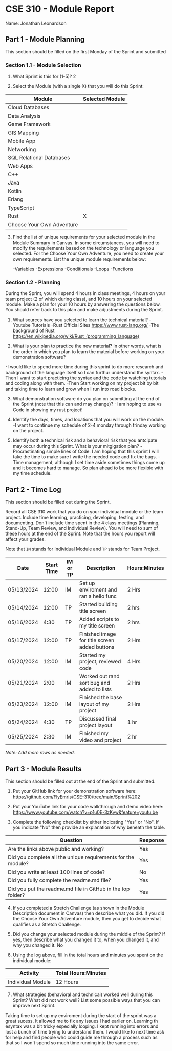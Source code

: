 # CSE 310 - Module Report

Name: Jonathan Leonardson

## Part 1 - Module Planning

This section should be filled on the first Monday of the Sprint and submitted

### Section 1.1 - Module Selection

1. What Sprint is this for (1-5)? 2

2. Select the Module (with a single X) that you will do this Sprint:

|Module                   |Selected Module|
|-------------------------|---------------|
|Cloud Databases          |               |
|Data Analysis            |               |
|Game Framework           |               |
|GIS Mapping              |               |
|Mobile App               |               |
|Networking               |               |
|SQL Relational Databases |               |
|Web Apps                 |               |
|C++                      |               |
|Java                     |               |
|Kotlin                   |               |
|Erlang                   |               |
|TypeScript               |               |
|Rust                     |       X       |
|Choose Your Own Adventure|               |

3. Find the list of unique requirements for your selected module in the Module Summary in Canvas.  In some circumstances, you will need to modify the requirements based on the technology or language you selected.  For the Choose Your Own Adventure, you need to create your own requirements.  List the unique module requirements below:

    -Variables
    -Expressions
    -Conditionals
    -Loops
    -Functions

### Section 1.2 - Planning

During the Sprint, you will spend 4 hours in class meetings, 4 hours on your team project (2 of which during class), and 10 hours on your selected module.  Make a plan for your 10 hours by answering the questions below.  You should refer back to this plan and make adjustments during the Sprint.

1. What sources have you selected to learn the technical material?
-Youtube Tutorials
-Rust Official Sites https://www.rust-lang.org/
-The background of Rust https://en.wikipedia.org/wiki/Rust_(programming_language)

2. What is your plan to practice the new material?  In other words, what is the order in which you plan to learn the material before working on your demonstration software?

-I would like to spend more time during this sprint to do more research and background of the language itself so I can furthur understand the syntax.
-Then I want to start practicing the syntax and the code by watching tutorials and coding along with them.
-Then Start working on my project bit by bit and taking time to learn and grow when I run into road blocks.

3. What demonstration software do you plan on submitting at the end of the Sprint (note that this can and may change)?
-I am hoping to use vs Code in showing my rust project!


4. Identify the days, times, and locations that you will work on the module.
-I want to continue my schedule of 2-4 monday through frinday working on the project.

5. Identify both a technical risk and a behavioral risk that you antcipate may occur during this Sprint.  What is your mitgigation plan?
-Procrastinating simple lines of Code. I am hoping that this sprint I will take the time to make sure I write the needed code and fix the bugs.
-Time management, although I set time aside sometimes things come up and it becomes hard to manage. So plan ahead to be more flexible with my time schedule.


## Part 2 - Time Log

This section should be filled out during the Sprint. 

Record all CSE 310 work that you do on your individual module or the team project.  Include time learning, practicing, developing, testing, and documenting.  Don't include time spent in the 4 class meetings (Planning, Stand-Up, Team Review, and Individual Review).  You will need to sum of these hours at the end of the Sprint. Note that the hours you report will affect your grades.

Note that `IM` stands for Individual Module and `TP` stands for Team Project.  

|Date      |Start Time|IM or TP|Description                                 |Hours:Minutes|
|----------|----------|--------|--------------------------------------------|-------------|
|05/13/2024|12:00     |IM      |Set up enviroment and ran a hello func      |2 Hrs        |
|05/14/2024|12:00     |TP      |Started building title screen               |2 hrs        |
|05/16/2024|4:30      |TP      |Added scripts to my title screen            |2 hrs        |
|05/17/2024|12:00     |TP      |Finished image for title screen added buttons| 2 Hrs      |
|05/20/2024|12:00     |IM      |Started my project, reviewed code           |4 Hrs        |
|05/21/2024|2:00      |IM      |Worked out rand sort bug and added to lists |2 Hrs        |
|05/23/2024|12:00     |IM      |Finished the base layout of my project      |2 Hrs        |
|05/24/2024|4:30      |TP      |Discussed final project layout              |1 hr         |
|05/25/2024|2:30      |IM      |Finished my video and project               |2 hr         |

_Note: Add more rows as needed._


## Part 3 - Module Results

This section should be filled out at the end of the Sprint and submitted.

1. Put your GitHub link for your demonstration software here: https://github.com/FlyEmris/CSE-310/tree/main/Sprint%202

2. Put your YouTube link for your code walkthrough and demo video here: https://www.youtube.com/watch?v=p1u0E-3zKyw&feature=youtu.be

3. Complete the following checklist by either indicating "Yes" or "No". If you indicate "No" then provide an explanation of why beneath the table.

|Question                                                    |Response|
|------------------------------------------------------------|--------|
|Are the links above public and working?                     |   Yes  |
|Did you complete all the unique requirements for the module?|   Yes  |
|Did you write at least 100 lines of code?                   |   No   |
|Did you fully complete the readme.md file?                  |   Yes  |
|Did you put the readme.md file in GitHub in the top folder? |   Yes  |

4. If you completed a Stretch Challenge (as shown in the Module Description document in Canvas) then describe what you did.  If you did the Choose Your Own Adventure module, then you get to decide what qualifies as a Stretch Challenge. 

5. Did you change your selected module during the middle of the Sprint?  If yes, then describe what you changed it to, when you changed it, and why you changed it. No

6. Using the log above, fill in the total hours and minutes you spent on the individual module:

|Activity         |Total Hours:Minutes|
|-----------------|-------------------|
|Individual Module|12 Hours           |

7. What strategies (behavioral and technical) worked well during this Sprint?  What did not work well?  List some possible ways that you can improve next Sprint.

Taking time to set up my enviroment during the start of the sprint was a great sucess. It allowed me to fix any issues I had earlier on.
Learning th esyntax was a bit tricky especially looping. I kept running into errors and lost a bunch of time trying to understand them.
I would like to next time ask for help and find people who could guide me through a process such as that so I won't spend so much time running into the same error.


